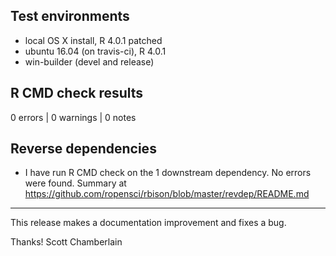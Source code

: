 ## Test environments

* local OS X install, R 4.0.1 patched
* ubuntu 16.04 (on travis-ci), R 4.0.1
* win-builder (devel and release)

## R CMD check results

0 errors | 0 warnings | 0 notes

## Reverse dependencies

* I have run R CMD check on the 1 downstream dependency. No errors were found.
Summary at <https://github.com/ropensci/rbison/blob/master/revdep/README.md>

-----

This release makes a documentation improvement and fixes a bug.

Thanks!
Scott Chamberlain
